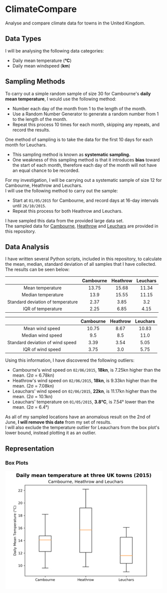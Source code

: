 # ClimateCompare
Analyse and compare climate data for towns in the United Kingdom.

## Data Types
I will be analysing the following data categories:
* Daily mean temperature (**°C**)
* Daily mean windspeed (**km**)

## Sampling Methods

To carry out a simple random sample of size 30 for Cambourne's **daily mean temperature**, I would use the following method:
* Number each day of the month from 1 to the length of the month.
* Use a Random Number Generator to generate a random number from 1 to the length of the month.
* Repeat this process 10 times for each month, skipping any repeats, and record the results.

One method of sampling is to take the data for the first 10 days for each month for Leuchars.
* This sampling method is known as **systematic sampling.**
* One weakness of this sampling method is that it introduces **bias** toward the start of each month,
therefore each day of the month will not have an equal chance to be recorded.

For my investigation, I will be carrying out a systematic sample of size 12 for Cambourne, Heathrow and Leuchars. <br />
I will use the following method to carry out the sample:
* Start at `01/05/2015` for Cambourne, and record days at 16-day intervals until `26/10/2015`.
* Repeat this process for both Heathrow and Leuchars.

I have sampled this data from the provided large data set. <br />
The sampled data for [Cambourne](https://raw.githubusercontent.com/AnonGuy/ClimateCompare/master/data/cambourne.csv),
[Heathrow](https://raw.githubusercontent.com/AnonGuy/ClimateCompare/master/data/heathrow.csv) and
[Leuchars](https://raw.githubusercontent.com/AnonGuy/ClimateCompare/master/data/leuchars.csv) are
provided in this repository.

## Data Analysis
I have written several Python scripts, included in this repository, to calculate the mean, median, standard deviation of all samples that I have collected. The results can be seen below:

|                                   | Cambourne | Heathrow | Leuchars |
|:---------------------------------:|:---------:|:--------:|:--------:|
|          Mean temperature         |   13.75   |   15.68  |   11.34  |
|         Median temperature        |    13.9   |   15.55  |   11.15  |
| Standard deviation of temperature |    2.37   |   3.85   |    3.2   |
|         IQR of temperature        |    2.25   |   6.85   |   4.15   |

|                                  | Cambourne | Heathrow | Leuchars |
|:--------------------------------:|:---------:|:--------:|:--------:|
|          Mean wind speed         |   10.75   |   8.67   |   10.83  |
|         Median wind speed        |    9.5    |    8.5   |   11.0   |
| Standard deviation of wind speed |    3.39   |   3.54   |   5.05   |
|         IQR of wind speed        |    3.75   |    3.0   |   5.75   |

Using this information, I have discovered the following outliers:
* Cambourne's wind speed on `02/06/2015`, **18kn**, is 7.25kn higher than the mean. (2σ = 6.78kn)
* Heathrow's wind speed on `02/06/2015`, **18kn**, is 9.33kn higher than the mean. (2σ = 7.08kn)
* Leauchars' wind speed on `02/06/2015`, **22kn**, is 11.17kn higher than the mean. (2σ = 10.1kn)
* Leauchars' temperature on `01/05/2015`, **3.8°C**, is 7.54° lower than the mean. (2σ = 6.4°)

As all of my sampled locations have an anomalous result on the 2nd of June, **I will remove this date** from my set of results.
<br />I will also exclude the temperature outlier for Leauchars from the box plot's lower bound, instead plotting it as an outlier.

## Representation
### Box Plots
![temperature](https://raw.githubusercontent.com/AnonGuy/ClimateCompare/master/images/box_plot/temperature.png)